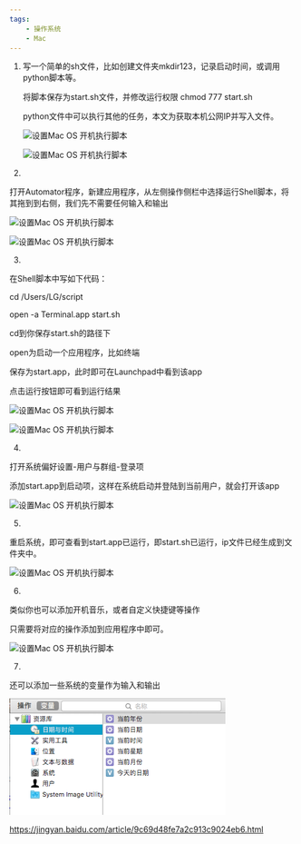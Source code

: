 ```yaml
---
tags:
    - 操作系统
    - Mac
---
```


1. 写一个简单的sh文件，比如创建文件夹mkdir123，记录启动时间，或调用python脚本等。

   将脚本保存为start.sh文件，并修改运行权限 chmod 777 start.sh

   python文件中可以执行其他的任务，本文为获取本机公网IP并写入文件。

   ![设置Mac OS 开机执行脚本](https://exp-picture.cdn.bcebos.com/562787cf02532f6362229783699147e832e05c3c.jpg?x-bce-process=image%2Fresize%2Cm_lfit%2Cw_500%2Climit_1%2Fformat%2Cf_auto%2Fquality%2Cq_80)

   ![设置Mac OS 开机执行脚本](https://exp-picture.cdn.bcebos.com/38332303bbea3e867aef16f65cd4483105eb553c.jpg?x-bce-process=image%2Fresize%2Cm_lfit%2Cw_500%2Climit_1%2Fformat%2Cf_auto%2Fquality%2Cq_80)

2. 

   打开Automator程序，新建应用程序，从左侧操作侧栏中选择运行Shell脚本，将其拖到到右侧，我们先不需要任何输入和输出

   ![设置Mac OS 开机执行脚本](https://exp-picture.cdn.bcebos.com/05aae8a75f0f822b26496b87c018512c8df14d3c.jpg?x-bce-process=image%2Fresize%2Cm_lfit%2Cw_500%2Climit_1%2Fformat%2Cf_auto%2Fquality%2Cq_80)

   ![设置Mac OS 开机执行脚本](https://exp-picture.cdn.bcebos.com/4a594f2c8cf1d8a77e943f3146e34b2c57ee473c.jpg?x-bce-process=image%2Fresize%2Cm_lfit%2Cw_500%2Climit_1%2Fformat%2Cf_auto%2Fquality%2Cq_80)

3. 

   在Shell脚本中写如下代码：

   cd /Users/LG/script

   open -a Terminal.app start.sh

   cd到你保存start.sh的路径下

   open为启动一个应用程序，比如终端

   保存为start.app，此时即可在Launchpad中看到该app

   点击运行按钮即可看到运行结果

   ![设置Mac OS 开机执行脚本](https://exp-picture.cdn.bcebos.com/4a6d48ee7b7f860e23d2924177f5ee0d3bcebe3c.jpg?x-bce-process=image%2Fresize%2Cm_lfit%2Cw_500%2Climit_1%2Fformat%2Cf_auto%2Fquality%2Cq_80)

   ![设置Mac OS 开机执行脚本](https://exp-picture.cdn.bcebos.com/fdb4f00d3aceaad717cc7b57eee7340f6578b83c.jpg?x-bce-process=image%2Fresize%2Cm_lfit%2Cw_500%2Climit_1%2Fformat%2Cf_auto%2Fquality%2Cq_80)

4. 

   打开系统偏好设置-用户与群组-登录项

   添加start.app到启动项，这样在系统启动并登陆到当前用户，就会打开该app

   ![设置Mac OS 开机执行脚本](https://exp-picture.cdn.bcebos.com/64a62a0f64781423d51e018baac2bbd6e0d0b23c.jpg?x-bce-process=image%2Fresize%2Cm_lfit%2Cw_500%2Climit_1%2Fformat%2Cf_auto%2Fquality%2Cq_80)

5. 

   重启系统，即可查看到start.app已运行，即start.sh已运行，ip文件已经生成到文件夹中。

   ![设置Mac OS 开机执行脚本](https://exp-picture.cdn.bcebos.com/2083a5d6e1d06de8ebc6f190ca93cee8b104ac3c.jpg?x-bce-process=image%2Fresize%2Cm_lfit%2Cw_500%2Climit_1%2Fformat%2Cf_auto%2Fquality%2Cq_80)

6. 

   类似你也可以添加开机音乐，或者自定义快捷键等操作

   只需要将对应的操作添加到应用程序中即可。

   ![设置Mac OS 开机执行脚本](https://exp-picture.cdn.bcebos.com/40d2d0e8b004541ba6a88593869a310e1699a63c.jpg?x-bce-process=image%2Fresize%2Cm_lfit%2Cw_500%2Climit_1%2Fformat%2Cf_auto%2Fquality%2Cq_80)

7. 

   还可以添加一些系统的变量作为输入和输出

   ![设置Mac OS 开机执行脚本](/img-post/开发/操作系统/Mac/mac开机执行脚本.assets/304f0999e92abab83ce71d4b4814f1c594eea13c.jpg)



https://jingyan.baidu.com/article/9c69d48fe7a2c913c9024eb6.html